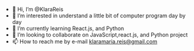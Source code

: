 - 👋 Hi, I’m @KlaraReis
- 👀 I’m interested in understand a little bit of computer program day by day
- 🌱 I’m currently learning React.js, and Python
- 💞️ I’m looking to collaborate on JavaScript,react.js, and Python project
- 📫 How to reach me by e-mail klaramaria.reis@gmail.com

<!---
KlaraReis/KlaraReis is a ✨ special ✨ repository because its `README.md` (this file) appears on your GitHub profile.
You can click the Preview link to take a look at your changes.
--->
